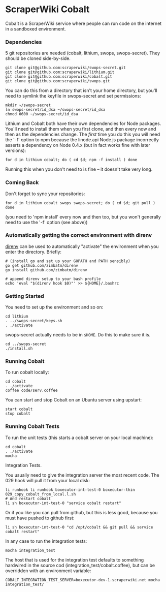 # ScraperWiki Cobalt #

Cobalt is a ScraperWiki service where people can run code on the
internet in
a sandboxed environment.

### Dependencies ###

5 git repositories are needed (cobalt, lithium, swops, swops-secret).
They should be cloned side-by-side.

    git clone git@github.com:scraperwiki/swops-secret.git
    git clone git@github.com:scraperwiki/lithium.git
    git clone git@github.com:scraperwiki/cobalt.git
    git clone git@github.com:scraperwiki/swops.git

You can do this from a directory that isn't your home directory, but you'll need to
symlink the keyfile in swops-secret and set permissions:

    mkdir ~/swops-secret
    ln swops-secret/id_dsa ~/swops-secret/id_dsa
    chmod 0600 ~/swops-secret/id_dsa
    
Lithium and Cobalt both have their own dependencies for Node
packages. You'll need to install them when you first clone, and then
every now and then as the dependencies change.  The *first* time
you do this you will need the '-f' option to npm because the
linode.api Node.js package incorrectly asserts a dependency on
Node 0.4.x (but in fact works fine with later versions):

    for d in lithium cobalt; do ( cd $d; npm -f install ) done
    
Running this when you don't need to is fine – it doesn't take very long.

### Coming Back ###

Don't forget to sync your repositories:

    for d in lithium cobalt swops swops-secret; do ( cd $d; git pull ) done

(you need to 'npm install' every now and then too, but you won't
generally need to use the '-f' option (see above))



### Automatically getting the correct environment with direnv ##

[direnv](http://direnv.net) can be used to automatically "activate" the environment
when you enter the directory. Briefly:

    # (install go and set up your GOPATH and PATH sensibly)
    go get github.com/zimbatm/direnv
    go install github.com/zimbatm/direnv

    # append direnv setup to your bash profile
    echo 'eval "$(direnv hook $0)"' >> ${HOME}/.bashrc

### Getting Started ###

You need to set up the environment and so on:
    
    cd lithium
    . ../swops-secret/keys.sh
    . ./activate

swops-secret actually needs to be in `$HOME`. Do this to make sure it is.

    cd ../swops-secret
    ./install.sh

### Running Cobalt ###

To run cobalt locally:

    cd cobalt
    . ./activate
    coffee code/serv.coffee

You can start and stop Cobalt on an Ubuntu server using upstart:

    start cobalt
    stop cobalt

### Running Cobalt Tests ###
To run the unit tests (this starts a cobalt server on your local
machine):

    cd cobalt
    . ./activate
    mocha

Integration Tests.

You usually need to give the integration server the most recent code.
The 029 hook will pull it from your local disk:

    li runhook li runhook boxecutor-int-test-0 boxecutor-thin 029_copy_cobalt_from_local.l.sh
    # And restart cobalt
    li sh boxecutor-int-test-0 "service cobalt restart"

Or if you like you can pull from github, but this is less good, because
you must have pushed to github first:

    li sh boxecutor-int-test-0 "cd /opt/cobalt && git pull && service cobalt restart"

In any case to run the integration tests:

    mocha integration_test

The host that is used for the integration test defaults to something
hardwired in the source cod (integration_test/cobalt.coffee),
but can be overridden with an environment variable:

    COBALT_INTEGRATION_TEST_SERVER=boxecutor-dev-1.scraperwiki.net mocha integration_test/

